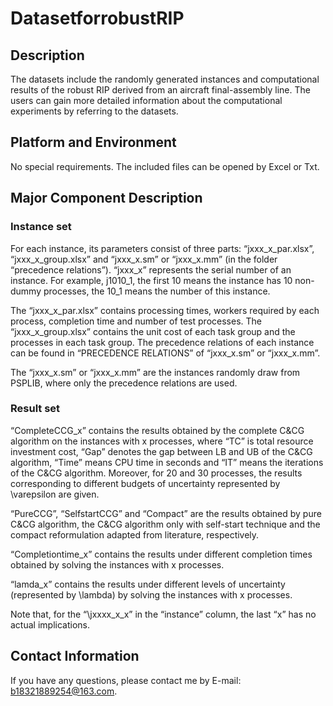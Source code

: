 # DatasetforrobustRIP

## Description

  The datasets include the randomly generated instances and computational results of the robust RIP derived from an aircraft final-assembly line. The users can gain more detailed information about the computational experiments by referring to the datasets.

## Platform and Environment

  No special requirements. The included files can be opened by Excel or Txt. 

## Major Component Description

### Instance set
  For each instance, its parameters consist of three parts: “jxxx_x_par.xlsx”, “jxxx_x_group.xlsx” and “jxxx_x.sm” or “jxxx_x.mm” (in the folder “precedence relations”). “jxxx_x” represents the serial number of an instance. For example, j1010_1, the first 10 means the instance has 10 non-dummy processes, the 10_1 means the number of this instance. 
  
  The “jxxx_x_par.xlsx” contains processing times, workers required by each process, completion time and number of test processes. The “jxxx_x_group.xlsx” contains the unit cost of each task group and the processes in each task group. The precedence relations of each instance can be found in “PRECEDENCE RELATIONS” of “jxxx_x.sm” or “jxxx_x.mm”. 
  
  The “jxxx_x.sm” or “jxxx_x.mm” are the instances randomly draw from PSPLIB, where only the precedence relations are used.

 ### Result set
  “CompleteCCG_x” contains the results obtained by the complete C&CG algorithm on the instances with x processes, where “TC” is total resource investment cost, “Gap” denotes the gap between LB and UB of the C&CG algorithm, “Time” means CPU time in seconds and “IT” means the iterations of the C&CG algorithm. Moreover, for 20 and 30 processes, the results corresponding to different budgets of uncertainty represented by \varepsilon are given. 
  
  “PureCCG”, “SelfstartCCG” and “Compact” are the results obtained by pure C&CG algorithm, the C&CG algorithm only with self-start technique and the compact reformulation adapted from literature, respectively. 
  
  “Completiontime_x” contains the results under different completion times obtained by solving the instances with x processes.
  
  “lamda_x” contains the results under different levels of uncertainty (represented by \lambda) by solving the instances with x processes. 
  
  Note that, for the “\jxxxx_x_x” in the “instance” column, the last “x” has no actual implications. 

## Contact Information

  If you have any questions, please contact me by E-mail: b18321889254@163.com.
